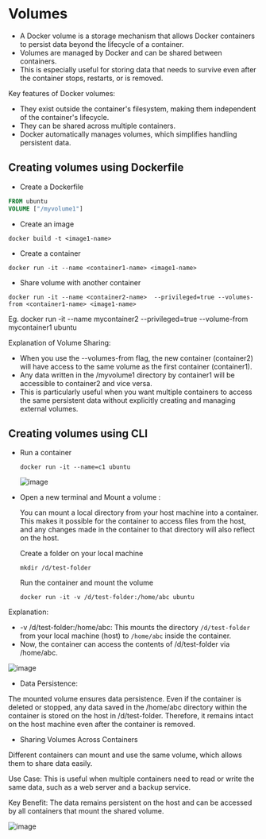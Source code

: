# Volumes

- A Docker volume is a storage mechanism that allows Docker containers to persist data beyond the lifecycle of a container.
- Volumes are managed by Docker and can be shared between containers.
- This is especially useful for storing data that needs to survive even after the container stops, restarts, or is removed.


Key features of Docker volumes:

- They exist outside the container's filesystem, making them independent of the container's lifecycle.
- They can be shared across multiple containers.
- Docker automatically manages volumes, which simplifies handling persistent data.

## Creating volumes using Dockerfile
   
- Create a Dockerfile
  
```dockerfile
FROM ubuntu
VOLUME ["/myvolume1"]
```

- Create an image
  
`docker build -t <image1-name>`

- Create a container
  
`docker run -it --name <container1-name> <image1-name>`

- Share volume with another container

`docker run -it --name <container2-name>  --privileged=true --volumes-from <container1-name> <image1-name>`

  Eg. docker run -it  --name mycontainer2 --privileged=true --volume-from mycontainer1 ubuntu

Explanation of Volume Sharing:

- When you use the --volumes-from flag, the new container (container2) will have access to the same volume as the first container (container1). 
- Any data written in the /myvolume1 directory by container1 will be accessible to container2 and vice versa.
- This is particularly useful when you want multiple containers to access the same persistent data without explicitly creating and managing external volumes.
  
 ## Creating volumes using CLI

- Run a container
  
  `docker run -it --name=c1 ubuntu`

   ![image](https://github.com/user-attachments/assets/b5c66956-2ba4-4f35-892c-a12537dabbec)

- Open a new terminal and Mount a volume :
  
   You can mount a local directory from your host machine into a container. This makes it possible for the container to access files from the host, and any changes 
   made in the container to that directory will also reflect on the host.
  
  Create a folder on your local machine
  
   `mkdir /d/test-folder`
  
  Run the container and mount the volume
  
  `docker run -it -v /d/test-folder:/home/abc ubuntu`

Explanation:

- -v /d/test-folder:/home/abc: This mounts the directory `/d/test-folder` from your local machine (host) to `/home/abc` inside the container.
- Now, the container can access the contents of /d/test-folder via /home/abc.

![image](https://github.com/user-attachments/assets/9bb18621-544a-4a71-a943-0489a06487cb)

- Data Persistence:
  
The mounted volume ensures data persistence. Even if the container is deleted or stopped, any data saved in the /home/abc directory within the container is stored on the host in /d/test-folder. Therefore, it remains intact on the host machine even after the container is removed.

- Sharing Volumes Across Containers

Different containers can mount and use the same volume, which allows them to share data easily.

Use Case: This is useful when multiple containers need to read or write the same data, such as a web server and a backup service.

Key Benefit: The data remains persistent on the host and can be accessed by all containers that mount the shared volume.

![image](https://github.com/user-attachments/assets/7dfaae3c-ecfc-4f52-90a3-4cac1c6ddd58)
